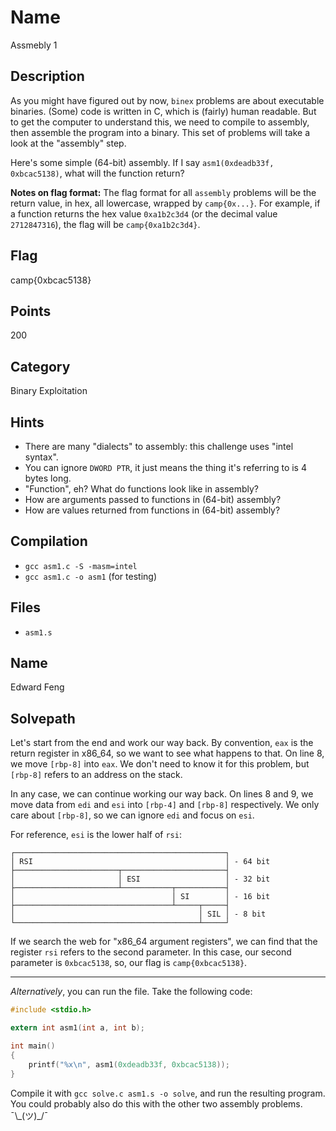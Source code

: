 # Name
Assmebly 1

## Description
As you might have figured out by now, `binex` problems are about executable binaries.
(Some) code is written in C, which is (fairly) human readable.
But to get the computer to understand this, we need to compile to assembly, then assemble the program into a binary.
This set of problems will take a look at the "assembly" step.

Here's some simple (64-bit) assembly.
If I say `asm1(0xdeadb33f, 0xbcac5138)`, what will the function return?

**Notes on flag format:**
The flag format for all `assembly` problems will be the return value, in hex, all lowercase, wrapped by `camp{0x...}`.
For example, if a function returns the hex value `0xa1b2c3d4` (or the decimal value `2712847316`), the flag will be `camp{0xa1b2c3d4}`.

## Flag
camp{0xbcac5138}

## Points
200

## Category
Binary Exploitation

## Hints
* There are many "dialects" to assembly: this challenge uses "intel syntax".
* You can ignore `DWORD PTR`, it just means the thing it's referring to is 4 bytes long.
* "Function", eh? What do functions look like in assembly?
* How are arguments passed to functions in (64-bit) assembly?
* How are values returned from functions in (64-bit) assembly?

## Compilation
* `gcc asm1.c -S -masm=intel`
* `gcc asm1.c -o asm1` (for testing)

## Files
* `asm1.s`

## Name
Edward Feng

## Solvepath
Let's start from the end and work our way back.
By convention, `eax` is the return register in x86_64, so we want to see what happens to that.
On line 8, we move `[rbp-8]` into `eax`.
We don't need to know it for this problem, but `[rbp-8]` refers to an address on the stack.

In any case, we can continue working our way back.
On lines 8 and 9, we move data from `edi` and `esi` into `[rbp-4]` and `[rbp-8]` respectively.
We only care about `[rbp-8]`, so we can ignore `edi` and focus on `esi`.

For reference, `esi` is the lower half of `rsi`:
```
┌───────────────────────────────────────────────┐
│ RSI                                           │ - 64 bit
├───────────────────────┬───────────────────────┤
│                       │ ESI                   │ - 32 bit
├───────────────────────┴───────────┬───────────┤
│                                   │ SI        │ - 16 bit
├───────────────────────────────────┴─────┬─────┤
│                                         │ SIL │ - 8 bit
└─────────────────────────────────────────┴─────┘
```

If we search the web for "x86_64 argument registers", we can find that the register `rsi` refers to the second parameter.
In this case, our second parameter is `0xbcac5138`, so, our flag is `camp{0xbcac5138}`.

---

*Alternatively*, you can run the file.
Take the following code:
```c
#include <stdio.h>

extern int asm1(int a, int b);

int main()
{
    printf("%x\n", asm1(0xdeadb33f, 0xbcac5138));
}
```
Compile it with `gcc solve.c asm1.s -o solve`, and run the resulting program.
You could probably also do this with the other two assembly problems. ¯\\\_(ツ)\_/¯
